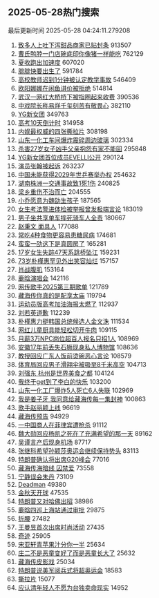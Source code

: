 ## 2025-05-28热门搜索 
最后更新时间 2025-05-28 04:24:11.279208 
1. [致多人上吐下泻甜品商家已贴封条](https://s.weibo.com/weibo?q=%23%E8%87%B4%E5%A4%9A%E4%BA%BA%E4%B8%8A%E5%90%90%E4%B8%8B%E6%B3%BB%E7%94%9C%E5%93%81%E5%95%86%E5%AE%B6%E5%B7%B2%E8%B4%B4%E5%B0%81%E6%9D%A1%23&t=31&band_rank=1&Refer=top) 913507
1. [曹氏鸭脖一门店碗底印你像猪一样能吃](https://s.weibo.com/weibo?q=%23%E6%9B%B9%E6%B0%8F%E9%B8%AD%E8%84%96%E4%B8%80%E9%97%A8%E5%BA%97%E7%A2%97%E5%BA%95%E5%8D%B0%E4%BD%A0%E5%83%8F%E7%8C%AA%E4%B8%80%E6%A0%B7%E8%83%BD%E5%90%83%23&t=31&band_rank=2&Refer=top) 762129
1. [夏收跑出加速度](https://s.weibo.com/weibo?q=%23%E5%A4%8F%E6%94%B6%E8%B7%91%E5%87%BA%E5%8A%A0%E9%80%9F%E5%BA%A6%23&t=31&band_rank=3&Refer=top) 607020
1. [腓腓快要出生了](https://s.weibo.com/weibo?q=%E8%85%93%E8%85%93%E5%BF%AB%E8%A6%81%E5%87%BA%E7%94%9F%E4%BA%86&t=31&band_rank=4&Refer=top) 591784
1. [高校教师迟到1分钟被认定教学事故](https://s.weibo.com/weibo?q=%23%E9%AB%98%E6%A0%A1%E6%95%99%E5%B8%88%E8%BF%9F%E5%88%B01%E5%88%86%E9%92%9F%E8%A2%AB%E8%AE%A4%E5%AE%9A%E6%95%99%E5%AD%A6%E4%BA%8B%E6%95%85%23&t=31&band_rank=5&Refer=top) 546409
1. [欧阳娜娜在闲鱼讲价被拒绝](https://s.weibo.com/weibo?q=%23%E6%AC%A7%E9%98%B3%E5%A8%9C%E5%A8%9C%E5%9C%A8%E9%97%B2%E9%B1%BC%E8%AE%B2%E4%BB%B7%E8%A2%AB%E6%8B%92%E7%BB%9D%23&t=31&band_rank=6&Refer=top) 514814
1. [武汉一网红大桥桥下被指圈起来收费](https://s.weibo.com/weibo?q=%23%E6%AD%A6%E6%B1%89%E4%B8%80%E7%BD%91%E7%BA%A2%E5%A4%A7%E6%A1%A5%E6%A1%A5%E4%B8%8B%E8%A2%AB%E6%8C%87%E5%9C%88%E8%B5%B7%E6%9D%A5%E6%94%B6%E8%B4%B9%23&t=31&band_rank=7&Refer=top) 390536
1. [中戏院长称易烊千玺刻苦有敬畏心](https://s.weibo.com/weibo?q=%23%E4%B8%AD%E6%88%8F%E9%99%A2%E9%95%BF%E7%A7%B0%E6%98%93%E7%83%8A%E5%8D%83%E7%8E%BA%E5%88%BB%E8%8B%A6%E6%9C%89%E6%95%AC%E7%95%8F%E5%BF%83%23&t=31&band_rank=8&Refer=top) 382110
1. [YG新女团](https://s.weibo.com/weibo?q=YG%E6%96%B0%E5%A5%B3%E5%9B%A2&t=31&band_rank=9&Refer=top) 349763
1. [高考10天倒计时](https://s.weibo.com/weibo?q=%23%E9%AB%98%E8%80%8310%E5%A4%A9%E5%80%92%E8%AE%A1%E6%97%B6%23&t=31&band_rank=10&Refer=top) 314958
1. [内娱最权威的四张撕拉片](https://s.weibo.com/weibo?q=%23%E5%86%85%E5%A8%B1%E6%9C%80%E6%9D%83%E5%A8%81%E7%9A%84%E5%9B%9B%E5%BC%A0%E6%92%95%E6%8B%89%E7%89%87%23&t=31&band_rank=11&Refer=top) 308198
1. [山东一化工车间爆炸震碎周边玻璃](https://s.weibo.com/weibo?q=%23%E5%B1%B1%E4%B8%9C%E4%B8%80%E5%8C%96%E5%B7%A5%E8%BD%A6%E9%97%B4%E7%88%86%E7%82%B8%E9%9C%87%E7%A2%8E%E5%91%A8%E8%BE%B9%E7%8E%BB%E7%92%83%23&t=31&band_rank=12&Refer=top) 302334
1. [杀害27岁女子凶手父亲抱怨有家不能回](https://s.weibo.com/weibo?q=%23%E6%9D%80%E5%AE%B327%E5%B2%81%E5%A5%B3%E5%AD%90%E5%87%B6%E6%89%8B%E7%88%B6%E4%BA%B2%E6%8A%B1%E6%80%A8%E6%9C%89%E5%AE%B6%E4%B8%8D%E8%83%BD%E5%9B%9E%23&t=31&band_rank=13&Refer=top) 295848
1. [YG新女团首位成员EVELLI公开](https://s.weibo.com/weibo?q=%23YG%E6%96%B0%E5%A5%B3%E5%9B%A2%E9%A6%96%E4%BD%8D%E6%88%90%E5%91%98EVELLI%E5%85%AC%E5%BC%80%23&t=31&band_rank=14&Refer=top) 290124
1. [演员张翰被起诉](https://s.weibo.com/weibo?q=%23%E6%BC%94%E5%91%98%E5%BC%A0%E7%BF%B0%E8%A2%AB%E8%B5%B7%E8%AF%89%23&t=31&band_rank=15&Refer=top) 263237
1. [中国未能获得2029年世乒赛举办权](https://s.weibo.com/weibo?q=%23%E4%B8%AD%E5%9B%BD%E6%9C%AA%E8%83%BD%E8%8E%B7%E5%BE%972029%E5%B9%B4%E4%B8%96%E4%B9%92%E8%B5%9B%E4%B8%BE%E5%8A%9E%E6%9D%83%23&t=31&band_rank=16&Refer=top) 254632
1. [湖南株洲一交通事故致1死1伤](https://s.weibo.com/weibo?q=%23%E6%B9%96%E5%8D%97%E6%A0%AA%E6%B4%B2%E4%B8%80%E4%BA%A4%E9%80%9A%E4%BA%8B%E6%95%85%E8%87%B41%E6%AD%BB1%E4%BC%A4%23&t=31&band_rank=17&Refer=top) 240825
1. [梁乡重伤不治而亡](https://s.weibo.com/weibo?q=%23%E6%A2%81%E4%B9%A1%E9%87%8D%E4%BC%A4%E4%B8%8D%E6%B2%BB%E8%80%8C%E4%BA%A1%23&t=31&band_rank=18&Refer=top) 204555
1. [小乔愿意为魏劭生孩子](https://s.weibo.com/weibo?q=%23%E5%B0%8F%E4%B9%94%E6%84%BF%E6%84%8F%E4%B8%BA%E9%AD%8F%E5%8A%AD%E7%94%9F%E5%AD%A9%E5%AD%90%23&t=31&band_rank=19&Refer=top) 187565
1. [女生考法警进体检被举报曾发极端言论](https://s.weibo.com/weibo?q=%23%E5%A5%B3%E7%94%9F%E8%80%83%E6%B3%95%E8%AD%A6%E8%BF%9B%E4%BD%93%E6%A3%80%E8%A2%AB%E4%B8%BE%E6%8A%A5%E6%9B%BE%E5%8F%91%E6%9E%81%E7%AB%AF%E8%A8%80%E8%AE%BA%23&t=31&band_rank=20&Refer=top) 183019
1. [男子坐共享单车摔死骑车人全责](https://s.weibo.com/weibo?q=%23%E7%94%B7%E5%AD%90%E5%9D%90%E5%85%B1%E4%BA%AB%E5%8D%95%E8%BD%A6%E6%91%94%E6%AD%BB%E9%AA%91%E8%BD%A6%E4%BA%BA%E5%85%A8%E8%B4%A3%23&t=31&band_rank=21&Refer=top) 180667
1. [赵秉文 面具人](https://s.weibo.com/weibo?q=%E8%B5%B5%E7%A7%89%E6%96%87%20%E9%9D%A2%E5%85%B7%E4%BA%BA&t=31&band_rank=22&Refer=top) 177088
1. [常吃4种食物更容易患糖尿病](https://s.weibo.com/weibo?q=%23%E5%B8%B8%E5%90%834%E7%A7%8D%E9%A3%9F%E7%89%A9%E6%9B%B4%E5%AE%B9%E6%98%93%E6%82%A3%E7%B3%96%E5%B0%BF%E7%97%85%23&t=31&band_rank=23&Refer=top) 174681
1. [蛮蛮一劭这下是真圆房了](https://s.weibo.com/weibo?q=%23%E8%9B%AE%E8%9B%AE%E4%B8%80%E5%8A%AD%E8%BF%99%E4%B8%8B%E6%98%AF%E7%9C%9F%E5%9C%86%E6%88%BF%E4%BA%86%23&t=31&band_rank=24&Refer=top) 165281
1. [17岁女生失踪47天系跳桥坠江](https://s.weibo.com/weibo?q=%2317%E5%B2%81%E5%A5%B3%E7%94%9F%E5%A4%B1%E8%B8%AA47%E5%A4%A9%E7%B3%BB%E8%B7%B3%E6%A1%A5%E5%9D%A0%E6%B1%9F%23&t=31&band_rank=10&Refer=top) 159231
1. [73岁朴槿惠罕见外出笑容灿烂](https://s.weibo.com/weibo?q=%2373%E5%B2%81%E6%9C%B4%E6%A7%BF%E6%83%A0%E7%BD%95%E8%A7%81%E5%A4%96%E5%87%BA%E7%AC%91%E5%AE%B9%E7%81%BF%E7%83%82%23&t=31&band_rank=25&Refer=top) 157157
1. [肖战腹肌](https://s.weibo.com/weibo?q=%E8%82%96%E6%88%98%E8%85%B9%E8%82%8C&t=31&band_rank=26&Refer=top) 153164
1. [鹿晗演唱会](https://s.weibo.com/weibo?q=%23%E9%B9%BF%E6%99%97%E6%BC%94%E5%94%B1%E4%BC%9A%23&t=31&band_rank=27&Refer=top) 142116
1. [网传歌手2025第三期歌单](https://s.weibo.com/weibo?q=%23%E7%BD%91%E4%BC%A0%E6%AD%8C%E6%89%8B2025%E7%AC%AC%E4%B8%89%E6%9C%9F%E6%AD%8C%E5%8D%95%23&t=31&band_rank=28&Refer=top) 121789
1. [藏海传你真的是配享太庙](https://s.weibo.com/weibo?q=%23%E8%97%8F%E6%B5%B7%E4%BC%A0%E4%BD%A0%E7%9C%9F%E7%9A%84%E6%98%AF%E9%85%8D%E4%BA%AB%E5%A4%AA%E5%BA%99%23&t=31&band_rank=29&Refer=top) 119794
1. [运动员版高考加油海报太燃了](https://s.weibo.com/weibo?q=%23%E8%BF%90%E5%8A%A8%E5%91%98%E7%89%88%E9%AB%98%E8%80%83%E5%8A%A0%E6%B2%B9%E6%B5%B7%E6%8A%A5%E5%A4%AA%E7%87%83%E4%BA%86%23&t=31&band_rank=30&Refer=top) 112937
1. [刘若英道歉](https://s.weibo.com/weibo?q=%23%E5%88%98%E8%8B%A5%E8%8B%B1%E9%81%93%E6%AD%89%23&t=31&band_rank=31&Refer=top) 112239
1. [朴槿惠力挺韩国总统候选人金文洙](https://s.weibo.com/weibo?q=%23%E6%9C%B4%E6%A7%BF%E6%83%A0%E5%8A%9B%E6%8C%BA%E9%9F%A9%E5%9B%BD%E6%80%BB%E7%BB%9F%E5%80%99%E9%80%89%E4%BA%BA%E9%87%91%E6%96%87%E6%B4%99%23&t=31&band_rank=32&Refer=top) 111534
1. [网红儿童厨具能轻松切开牛肉](https://s.weibo.com/weibo?q=%23%E7%BD%91%E7%BA%A2%E5%84%BF%E7%AB%A5%E5%8E%A8%E5%85%B7%E8%83%BD%E8%BD%BB%E6%9D%BE%E5%88%87%E5%BC%80%E7%89%9B%E8%82%89%23&t=31&band_rank=33&Refer=top) 109115
1. [月薪3万NPC岗位超百人报名只招1人](https://s.weibo.com/weibo?q=%23%E6%9C%88%E8%96%AA3%E4%B8%87NPC%E5%B2%97%E4%BD%8D%E8%B6%85%E7%99%BE%E4%BA%BA%E6%8A%A5%E5%90%8D%E5%8F%AA%E6%8B%9B1%E4%BA%BA%23&t=31&band_rank=34&Refer=top) 108969
1. [安徽17年前丢失石狮现身私人博物馆](https://s.weibo.com/weibo?q=%23%E5%AE%89%E5%BE%BD17%E5%B9%B4%E5%89%8D%E4%B8%A2%E5%A4%B1%E7%9F%B3%E7%8B%AE%E7%8E%B0%E8%BA%AB%E7%A7%81%E4%BA%BA%E5%8D%9A%E7%89%A9%E9%A6%86%23&t=31&band_rank=35&Refer=top) 108636
1. [教授回应广东人饭前烫碗恶心言论](https://s.weibo.com/weibo?q=%23%E6%95%99%E6%8E%88%E5%9B%9E%E5%BA%94%E5%B9%BF%E4%B8%9C%E4%BA%BA%E9%A5%AD%E5%89%8D%E7%83%AB%E7%A2%97%E6%81%B6%E5%BF%83%E8%A8%80%E8%AE%BA%23&t=31&band_rank=36&Refer=top) 108579
1. [体育局回应男子滑翔伞被吸至8千米高空](https://s.weibo.com/weibo?q=%23%E4%BD%93%E8%82%B2%E5%B1%80%E5%9B%9E%E5%BA%94%E7%94%B7%E5%AD%90%E6%BB%91%E7%BF%94%E4%BC%9E%E8%A2%AB%E5%90%B8%E8%87%B38%E5%8D%83%E7%B1%B3%E9%AB%98%E7%A9%BA%23&t=31&band_rank=37&Refer=top) 104713
1. [刘强东 杭州是世界美食之都](https://s.weibo.com/weibo?q=%E5%88%98%E5%BC%BA%E4%B8%9C%20%E6%9D%AD%E5%B7%9E%E6%98%AF%E4%B8%96%E7%95%8C%E7%BE%8E%E9%A3%9F%E4%B9%8B%E9%83%BD&t=31&band_rank=38&Refer=top) 104124
1. [我终于get到了李白的快乐](https://s.weibo.com/weibo?q=%E6%88%91%E7%BB%88%E4%BA%8Eget%E5%88%B0%E4%BA%86%E6%9D%8E%E7%99%BD%E7%9A%84%E5%BF%AB%E4%B9%90&t=31&band_rank=39&Refer=top) 103200
1. [山东一化工厂爆炸5人死亡6人失联](https://s.weibo.com/weibo?q=%23%E5%B1%B1%E4%B8%9C%E4%B8%80%E5%8C%96%E5%B7%A5%E5%8E%82%E7%88%86%E7%82%B85%E4%BA%BA%E6%AD%BB%E4%BA%A16%E4%BA%BA%E5%A4%B1%E8%81%94%23&t=31&band_rank=40&Refer=top) 102969
1. [我是姜子牙 我同意给藏海传每一集封神](https://s.weibo.com/weibo?q=%E6%88%91%E6%98%AF%E5%A7%9C%E5%AD%90%E7%89%99%20%E6%88%91%E5%90%8C%E6%84%8F%E7%BB%99%E8%97%8F%E6%B5%B7%E4%BC%A0%E6%AF%8F%E4%B8%80%E9%9B%86%E5%B0%81%E7%A5%9E&t=31&band_rank=41&Refer=top) 100863
1. [歌手赵丽颖上线](https://s.weibo.com/weibo?q=%23%E6%AD%8C%E6%89%8B%E8%B5%B5%E4%B8%BD%E9%A2%96%E4%B8%8A%E7%BA%BF%23&t=31&band_rank=42&Refer=top) 96619
1. [藏海传预告](https://s.weibo.com/weibo?q=%E8%97%8F%E6%B5%B7%E4%BC%A0%E9%A2%84%E5%91%8A&t=31&band_rank=43&Refer=top) 94929
1. [一中国商人在菲律宾遭枪杀](https://s.weibo.com/weibo?q=%23%E4%B8%80%E4%B8%AD%E5%9B%BD%E5%95%86%E4%BA%BA%E5%9C%A8%E8%8F%B2%E5%BE%8B%E5%AE%BE%E9%81%AD%E6%9E%AA%E6%9D%80%23&t=31&band_rank=44&Refer=top) 91112
1. [魏大勋回应杨凯之死在了充满希望的那一天](https://s.weibo.com/weibo?q=%23%E9%AD%8F%E5%A4%A7%E5%8B%8B%E5%9B%9E%E5%BA%94%E6%9D%A8%E5%87%AF%E4%B9%8B%E6%AD%BB%E5%9C%A8%E4%BA%86%E5%85%85%E6%BB%A1%E5%B8%8C%E6%9C%9B%E7%9A%84%E9%82%A3%E4%B8%80%E5%A4%A9%23&t=31&band_rank=45&Refer=top) 89162
1. [吴谨言产后现身机场](https://s.weibo.com/weibo?q=%23%E5%90%B4%E8%B0%A8%E8%A8%80%E4%BA%A7%E5%90%8E%E7%8E%B0%E8%BA%AB%E6%9C%BA%E5%9C%BA%23&t=31&band_rank=46&Refer=top) 87717
1. [张继科希望孙颖莎奥运会继续保持势头](https://s.weibo.com/weibo?q=%23%E5%BC%A0%E7%BB%A7%E7%A7%91%E5%B8%8C%E6%9C%9B%E5%AD%99%E9%A2%96%E8%8E%8E%E5%A5%A5%E8%BF%90%E4%BC%9A%E7%BB%A7%E7%BB%AD%E4%BF%9D%E6%8C%81%E5%8A%BF%E5%A4%B4%23&t=31&band_rank=47&Refer=top) 83113
1. [特朗普确认将出席G20峰会](https://s.weibo.com/weibo?q=%23%E7%89%B9%E6%9C%97%E6%99%AE%E7%A1%AE%E8%AE%A4%E5%B0%86%E5%87%BA%E5%B8%ADG20%E5%B3%B0%E4%BC%9A%23&t=31&band_rank=48&Refer=top) 77016
1. [藏海传海暗线 囚禁爱](https://s.weibo.com/weibo?q=%E8%97%8F%E6%B5%B7%E4%BC%A0%E6%B5%B7%E6%9A%97%E7%BA%BF%20%E5%9B%9A%E7%A6%81%E7%88%B1&t=31&band_rank=49&Refer=top) 73558
1. [宁静误会朱丹](https://s.weibo.com/weibo?q=%E5%AE%81%E9%9D%99%E8%AF%AF%E4%BC%9A%E6%9C%B1%E4%B8%B9&t=31&band_rank=50&Refer=top) 73109
1. [Deadman](https://s.weibo.com/weibo?q=%23Deadman%23&t=31&band_rank=41&Refer=top) 49380
1. [金秋天开球](https://s.weibo.com/weibo?q=%23%E9%87%91%E7%A7%8B%E5%A4%A9%E5%BC%80%E7%90%83%23&t=31&band_rank=42&Refer=top) 47535
1. [特朗普又对哈佛出招](https://s.weibo.com/weibo?q=%23%E7%89%B9%E6%9C%97%E6%99%AE%E5%8F%88%E5%AF%B9%E5%93%88%E4%BD%9B%E5%87%BA%E6%8B%9B%23&t=31&band_rank=24&Refer=top) 38986
1. [鹿晗四巡上海站通过审批](https://s.weibo.com/weibo?q=%23%E9%B9%BF%E6%99%97%E5%9B%9B%E5%B7%A1%E4%B8%8A%E6%B5%B7%E7%AB%99%E9%80%9A%E8%BF%87%E5%AE%A1%E6%89%B9%23&t=31&band_rank=35&Refer=top) 29875
1. [折腰](https://s.weibo.com/weibo?q=%E6%8A%98%E8%85%B0&t=31&band_rank=40&Refer=top) 27482
1. [王曼昱首次出席时尚活动](https://s.weibo.com/weibo?q=%23%E7%8E%8B%E6%9B%BC%E6%98%B1%E9%A6%96%E6%AC%A1%E5%87%BA%E5%B8%AD%E6%97%B6%E5%B0%9A%E6%B4%BB%E5%8A%A8%23&t=31&band_rank=41&Refer=top) 27435
1. [奇迹](https://s.weibo.com/weibo?q=%E5%A5%87%E8%BF%B9&t=31&band_rank=46&Refer=top) 25905
1. [宋亚轩青苹果汁分你一半](https://s.weibo.com/weibo?q=%23%E5%AE%8B%E4%BA%9A%E8%BD%A9%E9%9D%92%E8%8B%B9%E6%9E%9C%E6%B1%81%E5%88%86%E4%BD%A0%E4%B8%80%E5%8D%8A%23&t=31&band_rank=44&Refer=top) 25634
1. [庄二不是恶童变好了而是恶童长大了](https://s.weibo.com/weibo?q=%23%E5%BA%84%E4%BA%8C%E4%B8%8D%E6%98%AF%E6%81%B6%E7%AB%A5%E5%8F%98%E5%A5%BD%E4%BA%86%E8%80%8C%E6%98%AF%E6%81%B6%E7%AB%A5%E9%95%BF%E5%A4%A7%E4%BA%86%23&t=31&band_rank=45&Refer=top) 25632
1. [藏海传皮影戏](https://s.weibo.com/weibo?q=%23%E8%97%8F%E6%B5%B7%E4%BC%A0%E7%9A%AE%E5%BD%B1%E6%88%8F%23&t=31&band_rank=50&Refer=top) 25034
1. [特朗普说美军阅兵式将超奥运会](https://s.weibo.com/weibo?q=%23%E7%89%B9%E6%9C%97%E6%99%AE%E8%AF%B4%E7%BE%8E%E5%86%9B%E9%98%85%E5%85%B5%E5%BC%8F%E5%B0%86%E8%B6%85%E5%A5%A5%E8%BF%90%E4%BC%9A%23&t=31&band_rank=47&Refer=top) 18583
1. [撕拉片](https://s.weibo.com/weibo?q=%E6%92%95%E6%8B%89%E7%89%87&t=31&band_rank=37&Refer=top) 15077
1. [应认清年轻人不愿为台独卖命现实](https://s.weibo.com/weibo?q=%23%E5%BA%94%E8%AE%A4%E6%B8%85%E5%B9%B4%E8%BD%BB%E4%BA%BA%E4%B8%8D%E6%84%BF%E4%B8%BA%E5%8F%B0%E7%8B%AC%E5%8D%96%E5%91%BD%E7%8E%B0%E5%AE%9E%23&t=31&band_rank=42&Refer=top) 14952
